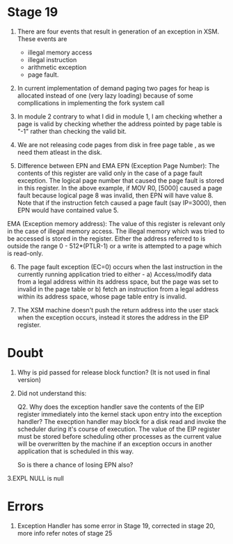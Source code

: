 # Stage 19

1. There are four events that result in generation of an exception in XSM. These events are 
    - illegal memory access
    - illegal instruction
    - arithmetic exception
    - page fault.

2. In current implementation of demand paging two pages for heap is allocated instead of one (very lazy loading) because of some compllications in implementing the fork system call


3. In module 2 contrary to what I did in module 1, I am checking whether a page is valid by checking whether the address pointed by page table is "-1" rather than checking the valid bit.

4. We are not releasing code pages from disk in free page table , as we need them atleast in the disk.




5. Difference between EPN and EMA
EPN (Exception Page Number): The contents of this register are valid only in the case of a page fault exception. The logical page number that caused the page fault is stored in this register. In the above example, if MOV R0, [5000] caused a page fault because logical page 8 was invalid, then EPN will have value 8. Note that if the instruction fetch caused a page fault (say IP=3000), then EPN would have contained value 5.

EMA (Exception memory address): The value of this register is relevant only in the case of illegal memory access. The illegal memory which was tried to be accessed is stored in the register. Either the address referred to is outside the range 0 - 512*(PTLR-1) or a write is attempted to a page which is read-only.

6. The page fault exception (EC=0) occurs when the last instruction in the currently running application tried to either -
a) Access/modify data from a legal address within its address space, but the page was set to invalid in the page table or
b) fetch an instruction from a legal address within its address space, whose page table entry is invalid.

7. The XSM machine doesn't push the return address into the user stack when the exception occurs, instead it stores the address in the EIP register.



# Doubt
1. Why is pid passed for release block function? (It is not used in final version)

2. Did not understand this:


    Q2. Why does the exception handler save the contents of the EIP register immediately into the kernel stack upon entry into the exception handler?
    The execption handler may block for a disk read and invoke the scheduler during it's course of execution. The value of the EIP register must be stored before scheduling other processes as the current value will be overwritten by the machine if an exception occurs in another application that is scheduled in this way.

    So is there a chance of losing EPN also?


3.EXPL NULL is null

# Errors
1. Exception Handler has some error in Stage 19, corrected in stage 20, more info refer notes of stage 25
